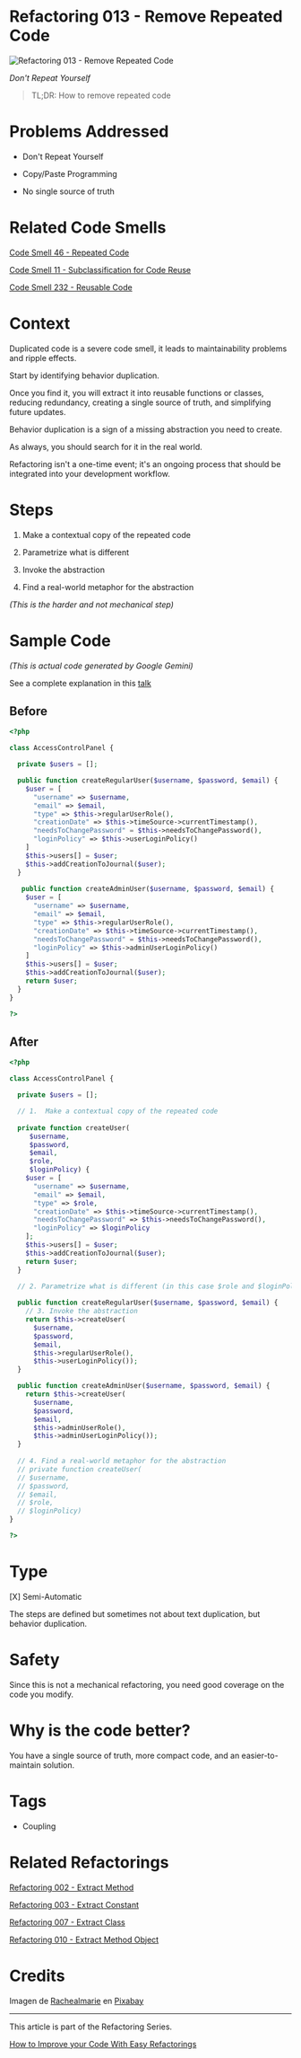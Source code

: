 # Refactoring 013 - Remove Repeated Code
            
![Refactoring 013 - Remove Repeated Code](Refactoring%20013%20-%20Remove%20Repeated%20Code.jpg)

*Don't Repeat Yourself*

> TL;DR: How to remove repeated code	     

# Problems Addressed

- Don't Repeat Yourself

- Copy/Paste Programming

- No single source of truth

# Related Code Smells

[Code Smell 46 - Repeated Code](https://github.com/mcsee/Software-Design-Articles/tree/main/Articles/Code%20Smells/Code%20Smell%2046%20-%20Repeated%20Code/readme.md)

[Code Smell 11 - Subclassification for Code Reuse](https://github.com/mcsee/Software-Design-Articles/tree/main/Articles/Code%20Smells/Code%20Smell%2011%20-%20Subclassification%20for%20Code%20Reuse/readme.md)

[Code Smell 232 - Reusable Code](https://github.com/mcsee/Software-Design-Articles/tree/main/Articles/Code%20Smells/Code%20Smell%20232%20-%20Reusable%20Code/readme.md)

# Context

Duplicated code is a severe code smell, it leads to maintainability problems and ripple effects.

Start by identifying behavior duplication.

Once you find it, you will extract it into reusable functions or classes, reducing redundancy, creating a single source of truth, and simplifying future updates.

Behavior duplication is a sign of a missing abstraction you need to create. 

As always, you should search for it in the real world.

Refactoring isn't a one-time event; it's an ongoing process that should be integrated into your development workflow. 

# Steps

1.  Make a contextual copy of the repeated code

2. Parametrize what is different

3. Invoke the abstraction
 
4. Find a real-world metaphor for the abstraction

*(This is the harder and not mechanical step)*

# Sample Code

*(This is actual code generated by Google Gemini)*

See a complete explanation in this [talk](https://github.com/mcsee/Software-Design-Articles/tree/main/Articles/Artificial%20Intelligence/83%20-%20Clean%20Code%20With%20AI/readme.md)

## Before

[Gist Url]: # (https://gist.github.com/mcsee/4faa40928a8ac53cca2d1381c8a2e1c2)

```php
<?php

class AccessControlPanel {

  private $users = [];

  public function createRegularUser($username, $password, $email) {
    $user = [
      "username" => $username,
      "email" => $email,
      "type" => $this->regularUserRole(),
      "creationDate" => $this->timeSource->currentTimestamp(),
      "needsToChangePassword" = $this->needsToChangePassword(),
      "loginPolicy" => $this->userLoginPolicy()
    ]
    $this->users[] = $user;
    $this->addCreationToJournal($user);
  }
  
   public function createAdminUser($username, $password, $email) {
    $user = [
      "username" => $username,
      "email" => $email,
      "type" => $this->regularUserRole(),
      "creationDate" => $this->timeSource->currentTimestamp(),
      "needsToChangePassword" = $this->needsToChangePassword(),
      "loginPolicy" => $this->adminUserLoginPolicy()
    ]
    $this->users[] = $user;
    $this->addCreationToJournal($user);
    return $user;
  }
} 

?>
```

## After

[Gist Url]: # (https://gist.github.com/mcsee/9c90a11f4488bfbeded051d6e1be596a)

```php
<?php

class AccessControlPanel {

  private $users = [];

  // 1.  Make a contextual copy of the repeated code
  
  private function createUser(
     $username, 
     $password,
     $email, 
     $role, 
     $loginPolicy) {
    $user = [
      "username" => $username,
      "email" => $email,
      "type" => $role,
      "creationDate" => $this->timeSource->currentTimestamp(),
      "needsToChangePassword" => $this->needsToChangePassword(),
      "loginPolicy" => $loginPolicy
    ];
    $this->users[] = $user;
    $this->addCreationToJournal($user);
    return $user;
  }
  
  // 2. Parametrize what is different (in this case $role and $loginPolicy)

  public function createRegularUser($username, $password, $email) {
    // 3. Invoke the abstraction
    return $this->createUser(
      $username,
      $password,
      $email, 
      $this->regularUserRole(),
      $this->userLoginPolicy());
  }

  public function createAdminUser($username, $password, $email) {
    return $this->createUser(
      $username,
      $password,
      $email,
      $this->adminUserRole(), 
      $this->adminUserLoginPolicy());
  }
  
  // 4. Find a real-world metaphor for the abstraction
  // private function createUser(
  // $username, 
  // $password,
  // $email, 
  // $role, 
  // $loginPolicy)
}

?>
```

# Type

[X] Semi-Automatic

The steps are defined but sometimes not about text duplication, but behavior duplication.

# Safety

Since this is not a mechanical refactoring, you need good coverage on the code you modify.

# Why is the code better?

You have a single source of truth, more compact code, and an easier-to-maintain solution.

# Tags

- Coupling

# Related Refactorings

[Refactoring 002 - Extract Method](https://github.com/mcsee/Software-Design-Articles/tree/main/Articles/Refactorings/Refactoring%20002%20-%20Extract%20Method/readme.md)

[Refactoring 003 - Extract Constant](https://github.com/mcsee/Software-Design-Articles/tree/main/Articles/Refactorings/Refactoring%20003%20-%20Extract%20Constant/readme.md)

[Refactoring 007 - Extract Class](https://github.com/mcsee/Software-Design-Articles/tree/main/Articles/Refactorings/Refactoring%20007%20-%20Extract%20Class/readme.md)

[Refactoring 010 - Extract Method Object](https://github.com/mcsee/Software-Design-Articles/tree/main/Articles/Refactorings/Refactoring%20010%20-%20Extract%20Method%20Object/readme.md)

# Credits

Imagen de <a href="https://pixabay.com/users/rachealmarie-3893509/">Rachealmarie</a> en <a href="https://pixabay.com/">Pixabay</a>

* * * 

This article is part of the Refactoring Series.

[How to Improve your Code With Easy Refactorings](https://github.com/mcsee/Software-Design-Articles/tree/main/Articles//readme.md)